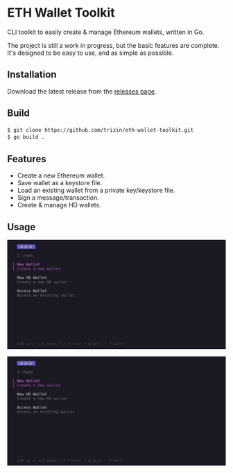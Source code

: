 # ETH Wallet Toolkit

CLI toolkit to easily create & manage Ethereum wallets, written in Go. 

The project is still a work in progress, but the basic features are complete. It's designed to be easy to use, and as simple as possible.


## Installation

Download the latest release from the [releases page](https://github.com/trizin/eth-wallet-toolkit/releases). 

## Build

```bash
$ git clone https://github.com/trizin/eth-wallet-toolkit.git
$ go build .
```

## Features

- Create a new Ethereum wallet.
- Save wallet as a keystore file.
- Load an existing wallet from a private key/keystore file.
- Sign a message/transaction.
- Create & manage HD wallets.

## Usage

![gif](.github/img/part1.gif)


![gif](.github/img/part2.gif)
